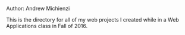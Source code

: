 Author: Andrew Michienzi

This is the directory for all of my web projects I created while in a Web Applications class in Fall of 2016.
